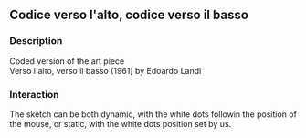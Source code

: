 ## Codice verso l'alto, codice verso il basso

### Description

Coded version of the art piece <br>
Verso l'alto, verso il basso (1961)
by Edoardo Landi

### Interaction

The sketch can be both dynamic, with the white dots
followin the position of the mouse, or static,
with the white dots position set by us.